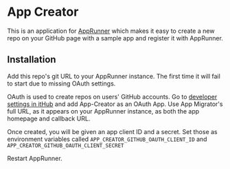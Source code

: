 App Creator
===========

This is an application for [AppRunner](https://github.com/danielflower/app-runner)
which makes it easy to create a new repo on your GitHub page with a sample app
and register it with AppRunner.

Installation
------------

Add this repo's git URL to your AppRunner instance. The first time it will fail to start due to
missing OAuth settings.

OAuth is used to create repos on users' GitHub accounts. Go to 
[developer settings in itHub](https://github.com/settings/developers) and add App-Creator as an
OAuth App. Use App Migrator's full URL, as it appears on your AppRunner instance, as both the
app homepage and callback URL.

Once created, you will be given an app client ID and a secret. Set those as environment variables
called `APP_CREATOR_GITHUB_OAUTH_CLIENT_ID` and `APP_CREATOR_GITHUB_OAUTH_CLIENT_SECRET` 

Restart AppRunner.
